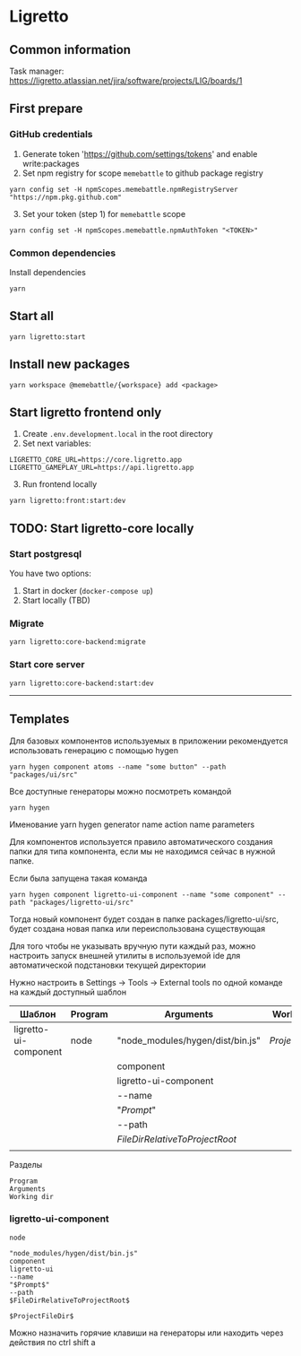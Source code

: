 # Ligretto

## Common information
Task manager: https://ligretto.atlassian.net/jira/software/projects/LIG/boards/1

## First prepare

### GitHub credentials
1. Generate token 'https://github.com/settings/tokens' and enable write:packages
2. Set npm registry for scope `memebattle` to github package registry
```shell
yarn config set -H npmScopes.memebattle.npmRegistryServer "https://npm.pkg.github.com"
```
3. Set your token (step 1) for `memebattle` scope
```shell
yarn config set -H npmScopes.memebattle.npmAuthToken "<TOKEN>"
```

### Common dependencies
Install dependencies
```
yarn
```

## Start all
```
yarn ligretto:start
```

## Install new packages
```
yarn workspace @memebattle/{workspace} add <package>
```

## Start ligretto frontend only
1. Create `.env.development.local` in the root directory
2. Set next variables:
```
LIGRETTO_CORE_URL=https://core.ligretto.app
LIGRETTO_GAMEPLAY_URL=https://api.ligretto.app
```
3. Run frontend locally
```
yarn ligretto:front:start:dev
```

## TODO: Start ligretto-core locally

### Start postgresql
You have two options:
1. Start in docker
   (`docker-compose up`)
2. Start locally (TBD)

### Migrate
```
yarn ligretto:core-backend:migrate
```

### Start core server
```
yarn ligretto:core-backend:start:dev
```

----
## Templates

Для базовых компонентов используемых в приложении рекомендуется использовать генерацию с помощью hygen

    yarn hygen component atoms --name "some button" --path "packages/ui/src"

Все доступные генераторы можно посмотреть командой

    yarn hygen

Именование yarn hygen generator name action name parameters

Для компонентов используется правило автоматического создания папки для типа компонента,
если мы не находимся сейчас в нужной папке.

Если была запущена такая команда

    yarn hygen component ligretto-ui-component --name "some component" --path "packages/ligretto-ui/src"

Тогда новый компонент будет создан в папке packages/ligretto-ui/src, будет создана новая папка
 или переиспользована существующая

Для того чтобы не указывать вручную пути каждый раз, можно настроить запуск внешней
утилиты в используемой ide для автоматической подстановки текущей директории

Нужно настроить в Settings -> Tools -> External tools по одной команде на каждый доступный шаблон

| Шаблон     | Program       | Arguments                        | Working dir      |
| ---------- | ------------- | -------------------------------- | ---------------- |
| ligretto-ui-component| node | "node_modules/hygen/dist/bin.js" | $ProjectFileDir$ |
|            |               | component                        |                  |
|            |               | ligretto-ui-component            |                  |
|            |               | --name                           |                  |
|            |               | "$Prompt$"                       |                  |
|            |               | --path                           |                  |
|            |               | $FileDirRelativeToProjectRoot$   |                  |
|            |               |                                  |                  |

Разделы

    Program
    Arguments
    Working dir


### ligretto-ui-component

    node

    "node_modules/hygen/dist/bin.js"
    component
    ligretto-ui
    --name
    "$Prompt$"
    --path
    $FileDirRelativeToProjectRoot$

    $ProjectFileDir$

Можно назначить горячие клавиши на генераторы или находить через действия по ctrl shift a
